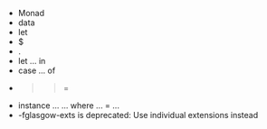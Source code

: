 
- Monad
- data
- let
- $
- .
- let ... in
- case ... of
- >>=
- instance ... ... where ... = ...
- -fglasgow-exts is deprecated: Use individual extensions instead
